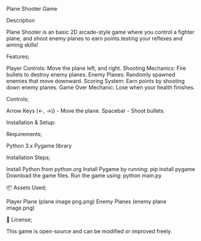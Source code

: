 Plane Shooter Game

Description

Plane Shooter is an basic 2D arcade-style game where you control a fighter plane,
and shoot enemy planes to earn points.testing your reflexes and aiming skills!

Features;

Player Controls: Move the plane left, and right.
Shooting Mechanics: Fire bullets to destroy enemy planes.
Enemy Planes: Randomly spawned enemies that move downward.
Scoring System: Earn points by shooting down enemy planes.
Game Over Mechanic: Lose when your health finishes.

Controls;

Arrow Keys (←, →)) - Move the plane.
Spacebar - Shoot bullets.

Installation & Setup:

Requirements;

Python 3.x
Pygame library

Installation Steps;

Install Python from python.org
Install Pygame by running:
pip install pygame
Download the game files.
Run the game using:
python main.py

📦 Assets Used;

Player Plane (plane image png.png)
Enemy Planes (enemy plane image.png)

📜 License;

This game is open-source and can be modified or improved freely.
